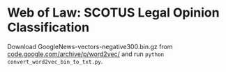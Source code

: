# Web of Law: SCOTUS Legal Opinion Classification
Download GoogleNews-vectors-negative300.bin.gz from [code.google.com/archive/p/word2vec/](code.google.com/archive/p/word2vec/) and run `python convert_word2vec_bin_to_txt.py`.
